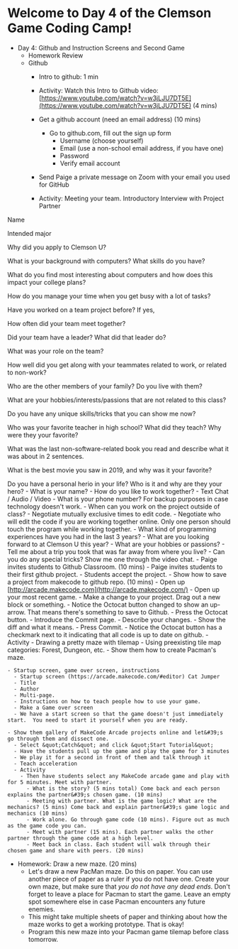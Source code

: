 
# Welcome to Day 4 of the Clemson Game Coding Camp!
  - Day 4: Github and Instruction Screens and Second Game
    - Homework Review
    - Github
      - Intro to github: 1 min
      - Activity: Watch this Intro to Github video: [https://www.youtube.com/watch?v=w3jLJU7DT5E](https://www.youtube.com/watch?v=w3jLJU7DT5E) (4 mins)
      - Get a github account (need an email address) (10 mins)
        - Go to github.com, fill out the sign up form
          - Username (choose yourself)
          - Email (use a non-school email address, if you have one)
          - Password
          - Verify email account
          
          
      - Send Paige a private message on Zoom with your email you used for GitHub    
      - Activity: Meeting your team.
      Introductory Interview with Project Partner 

Name 

Intended major 

Why did you apply to Clemson U? 

What is your background with computers? What skills do you have? 

What do you find most interesting about computers and how does this impact your college plans? 

How do you manage your time when you get busy with a lot of tasks? 

Have you worked on a team project before? If yes, 

How often did your team meet together? 

Did your team have a leader? What did that leader do? 

What was your role on the team? 

How well did you get along with your teammates related to work, or related to non-work? 

Who are the other members of your family? Do you live with them? 

What are your hobbies/interests/passions that are not related to this class? 

Do you have any unique skills/tricks that you can show me now? 

Who was your favorite teacher in high school? What did they teach? Why were they your favorite? 

What was the last non-software-related book you read and describe what it was about in 2 sentences. 

What is the best movie you saw in 2019, and why was it your favorite? 

Do you have a personal herio in your life? Who is it and why are they your hero? 
        - What is your name?
        - How do you like to work together?
          - Text Chat / Audio / Video
        - What is your phone number? For backup purposes in case technology doesn't work.
        - When can you work on the project outside of class?
          - Negotiate mutually exclusive times to edit code.
          - Negotiate who will edit the code if you are working together online. Only one person should touch the program while working together.
        - What kind of programming experiences have you had in the last 3 years?
        - What are you looking forward to at Clemson U this year?
        - What are your hobbies or passions?
        - Tell me about a trip you took that was far away from where you live?
        - Can you do any special tricks? Show me one through the video chat.
      - Paige invites students to Github Classroom. (10 mins)
      - Paige invites students to their first github project.
      - Students accept the project.
      - Show how to save a project from makecode to github repo. (10 mins)
        - Open up [http://arcade.makecode.com](http://arcade.makecode.com/)
        - Open up your most recent game.
        - Make a change to your project. Drag out a new block or something.
          - Notice the Octocat button changed to show an up-arrow. That means there&#39;s something to save to Github.
        - Press the Octocat button.
        - Introduce the Commit page.
          - Describe your changes.
          - Show the diff and what it means.
          - Press Commit.
        - Notice the Octocat button has a checkmark next to it indicating that all code is up to date on github.
     - Activity
        - Drawing a pretty maze with tilemap
        - Using preexisting tile map categories: Forest, Dungeon, etc.
        - Show them how to create Pacman&#39;s maze.
    
    - Startup screen, game over screen, instructions
      - Startup screen (https://arcade.makecode.com/#editor) Cat Jumper
      - Title
      - Author
      - Multi-page.
      - Instructions on how to teach people how to use your game.
      - Make a Game over screen
      - We have a start screen so that the game doesn't just immediately start.  You need to start it yourself when you are ready.
 
    - Show them gallery of MakeCode Arcade projects online and let&#39;s go through them and dissect one.
      - Select &quot;Catch&quot; and click &quot;Start Tutorial&quot;
      - Have the students pull up the game and play the game for 3 minutes
      - We play it for a second in front of them and talk through it
      - Teach acceleration
      - Activity
        - Then have students select any MakeCode arcade game and play with for 5 minutes. Meet with partner.
          - What is the story? (5 mins total) Come back and each person explains the partner&#39;s chosen game. (10 mins)
          - Meeting with partner. What is the game logic? What are the mechanics? (5 mins) Come back and explain partner&#39;s game logic and mechanics (10 mins)
          - Work alone. Go through game code (10 mins). Figure out as much as the game code you can.
          - Meet with partner (15 mins). Each partner walks the other partner through the game code at a high level.
          - Meet back in class. Each student will walk through their chosen game and share with peers. (20 mins)
      
     
   
   - Homework: Draw a new maze. (20 mins)
        - Let&#39;s draw a new PacMan maze. Do this on paper. You can use another piece of paper as a ruler if you do not have one. Create your own maze, but make sure that _you do not have any dead ends_. Don&#39;t forget to leave a place for Pacman to start the game. Leave an empty spot somewhere else in case Pacman encounters any future enemies.
        - This might take multiple sheets of paper and thinking about how the maze works to get a working prototype. That is okay!
        - Program this new maze into your Pacman game tilemap before class tomorrow.

